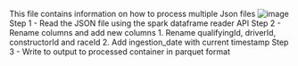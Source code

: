 This file contains information on how to process multiple Json files
![image](https://github.com/ChandraliSarkar/PySpark-Personal-Project/assets/91789144/34812ec1-e316-45e7-a065-88d4c4a9ca15)
Step 1 - Read the JSON file using the spark dataframe reader API
Step 2 - Rename columns and add new columns
        1. Rename qualifyingId, driverId, constructorId and raceId
        2. Add ingestion_date with current timestamp
Step 3 - Write to output to processed container in parquet format

